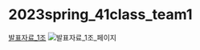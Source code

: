 # 2023spring_41class_team1
[발표자료_1조](소프트웨어공학개론_1조_최종발표자료.ppt)
![발표자료_1조_페이지](https://github.com/DohyunBu/2023_1_SWE_proj/raw/main/발표자료/소프트웨어공학개론_1조_최종발표자료_01.jpg)

